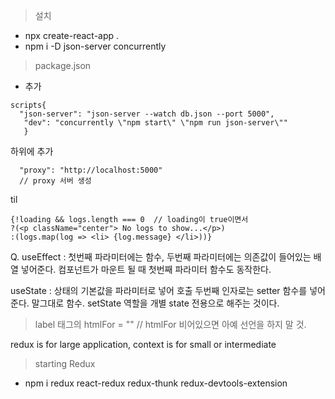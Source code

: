 
>설치
- npx create-react-app .
- npm i -D json-server concurrently

>package.json
- 추가
```
scripts{
  "json-server": "json-server --watch db.json --port 5000",
   "dev": "concurrently \"npm start\" \"npm run json-server\""
   }
```

하위에 추가
```
  "proxy": "http://localhost:5000"
  // proxy 서버 생성
```

til
```
{!loading && logs.length === 0  // loading이 true이면서 
?(<p className="center"> No logs to show...</p>) 
:(logs.map(log => <li> {log.message} </li>))}

```
Q.
useEffect : 첫번째 파라미터에는 함수, 두번째 파라미터에는 의존값이 들어있는 배열 넣어준다.
컴포넌트가 마운트 될 때 첫번째 파라미터 함수도 동작한다.


useState : 상태의 기본값을 파라미터로 넣어 호출
두번째 인자로는 setter 함수를 넣어준다.
말그대로 함수. setState 역할을 개별 state 전용으로 해주는 것이다.


> label 태그의  htmlFor = "" 
> // htmlFor 비어있으면 아예 선언을 하지 말 것.


redux is for large application, context is for small or intermediate


> starting Redux
- npm i redux react-redux redux-thunk redux-devtools-extension

